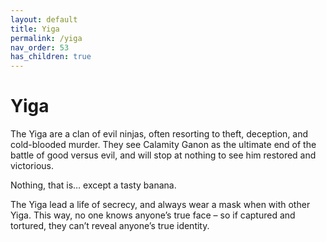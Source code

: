 ```yaml
---
layout: default
title: Yiga
permalink: /yiga
nav_order: 53
has_children: true
---
```


# Yiga

The Yiga are a clan of evil ninjas, often resorting to theft, deception, and cold-blooded murder. They see Calamity Ganon as the ultimate end of the battle of good versus evil, and will stop at nothing to see him restored and victorious.

Nothing, that is… except a tasty banana.

The Yiga lead a life of secrecy, and always wear a mask when with other Yiga. This way, no one knows anyone’s true face – so if captured and tortured, they can’t reveal anyone’s true identity.
